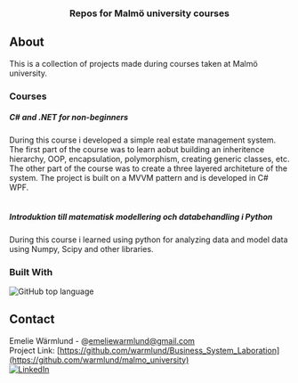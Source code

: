 <h3 align="center">Repos for Malmö university courses</h3>


<!-- ABOUT THE PROJECT -->
## About

This is a collection of projects made during courses taken at Malmö university.

### Courses
<h5><i>C# and .NET for non-beginners</i></h5>
During this course i developed a simple real estate management system. The first part of the course was to learn aobut building
an inheritence hierarchy, OOP, encapsulation, polymorphism, creating generic classes, etc. The other part of the course was to 
create a three layered architeture of the system. The project is built on a MVVM pattern and is developed in C# WPF.
<br>
<br>
<h5><i>Introduktion till matematisk modellering och databehandling i Python</i></h5>
During this course i learned using python for analyzing data and model data using Numpy, Scipy and other libraries. 
<br>

### Built With

![GitHub top language](https://img.shields.io/github/languages/top/warmlund/malmo_university)



<!-- CONTACT -->
## Contact

Emelie Wärmlund - @emeliewarmlund@gmail.com
<br>
Project Link: [https://github.com/warmlund/Business_System_Laboration](https://github.com/warmlund/malmo_university)
<br>
[![LinkedIn][linkedin-shield]][linkedin-url]



<!-- MARKDOWN LINKS & IMAGES -->
<!-- https://www.markdownguide.org/basic-syntax/#reference-style-links -->
[linkedin-shield]: https://img.shields.io/badge/-LinkedIn-black.svg?style=for-the-badge&logo=linkedin&colorB=555
[linkedin-url]: https://linkedin.com/in/emelie-wärmlund-4b33bb98
